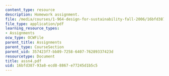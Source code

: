 ```yaml
---
content_type: resource
description: Homework assignment.
file: /media/courses/1-964-design-for-sustainability-fall-2006/16bfd38793a8ecd88867e77245d1b5c5_assn4.pdf
file_type: application/pdf
learning_resource_types:
- Assignments
ocw_type: OCWFile
parent_title: Assignments
parent_type: CourseSection
parent_uid: 357423f7-bb89-7258-6407-76289337423d
resourcetype: Document
title: assn4.pdf
uid: 16bfd387-93a8-ecd8-8867-e77245d1b5c5
---
```

